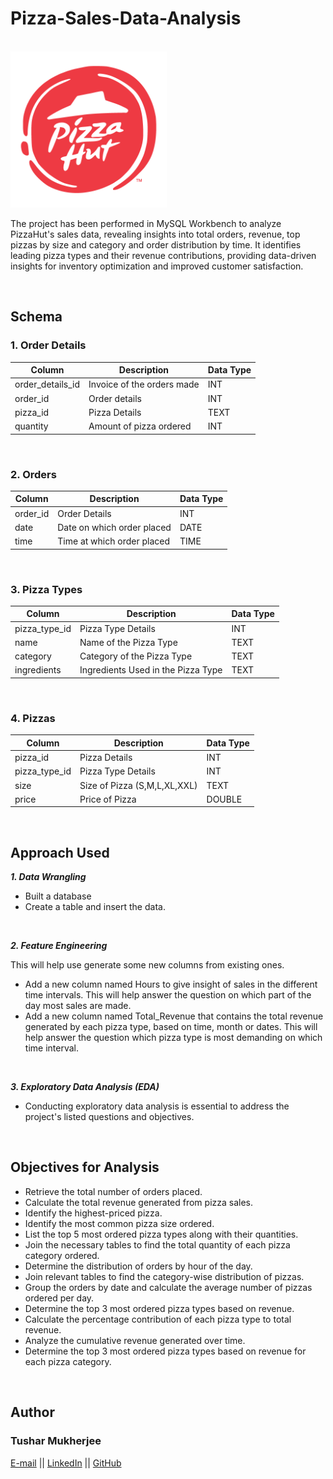 # Pizza-Sales-Data-Analysis

<br>

<img src="Pizza_Logo.png" width=250 heigth=250>

<br>

 The project has been performed in MySQL Workbench to analyze PizzaHut's sales data, revealing insights into total orders, revenue, top pizzas by size and category and order distribution by time. It identifies leading pizza types and their revenue contributions, providing data-driven insights for inventory optimization and improved customer satisfaction.

<br>

## Schema
### 1. Order Details

| Column            | Description                                   | Data Type  |
|-------------------|-----------------------------------------------|------------|
| order_details_id  | Invoice of the orders made                    | INT        |
| order_id          | Order details                                 | INT        |
| pizza_id          | Pizza Details                                 | TEXT       |
| quantity          | Amount of pizza ordered                       | INT        |

<br>

### 2. Orders

| Column            | Description                                   | Data Type  |
|-------------------|-----------------------------------------------|------------|
| order_id          | Order Details                                 | INT        |
| date              | Date on which order placed                    | DATE       |
| time              | Time at which order placed                    | TIME       |

<br>

### 3. Pizza Types

| Column            | Description                                   | Data Type  |
|-------------------|-----------------------------------------------|------------|
| pizza_type_id     | Pizza Type Details                            | INT        |
| name              | Name of the Pizza Type                        | TEXT       |
| category          | Category of the Pizza Type                    | TEXT       |
| ingredients       | Ingredients Used in the Pizza Type            | TEXT       |

<br>

### 4. Pizzas

| Column            | Description                                   | Data Type  |
|-------------------|-----------------------------------------------|------------|
| pizza_id          | Pizza Details                                 | INT        |
| pizza_type_id     | Pizza Type Details                            | INT        |
| size              | Size of Pizza (S,M,L,XL,XXL)                  | TEXT       |
| price             | Price of Pizza                                | DOUBLE     |

<br>

## Approach Used
***1.	Data Wrangling***

- Built a database
- Create a table and insert the data.

<br>

***2.	Feature Engineering***

This will help use generate some new columns from existing ones.
- Add a new column named Hours to give insight of sales in the different time intervals. This will help answer the question on which part of the day most sales are made.
- Add a new column named Total_Revenue that contains the total revenue generated by each pizza type, based on time, month or dates. This will help answer the question which pizza type is most demanding on which time interval.

<br>

***3.  Exploratory Data Analysis (EDA)***

- Conducting exploratory data analysis is essential to address the project's listed questions and objectives.
<br>

## Objectives for Analysis

- Retrieve the total number of orders placed.
- Calculate the total revenue generated from pizza sales.
- Identify the highest-priced pizza.
- Identify the most common pizza size ordered.
- List the top 5 most ordered pizza types along with their quantities.
- Join the necessary tables to find the total quantity of each pizza category ordered.
- Determine the distribution of orders by hour of the day.
- Join relevant tables to find the category-wise distribution of pizzas.
- Group the orders by date and calculate the average number of pizzas ordered per day.
- Determine the top 3 most ordered pizza types based on revenue.
- Calculate the percentage contribution of each pizza type to total revenue.
- Analyze the cumulative revenue generated over time.
- Determine the top 3 most ordered pizza types based on revenue for each pizza category.

<br>

## Author
### Tushar Mukherjee 

<a href="mailto: mukherjeetushar78@gmail.com">E-mail</a> || <a href="https://www.linkedin.com/in/tushar-mukherjee-b8516028a">LinkedIn</a> || <a href="https://github.com/GocoVoid">GitHub</a>
